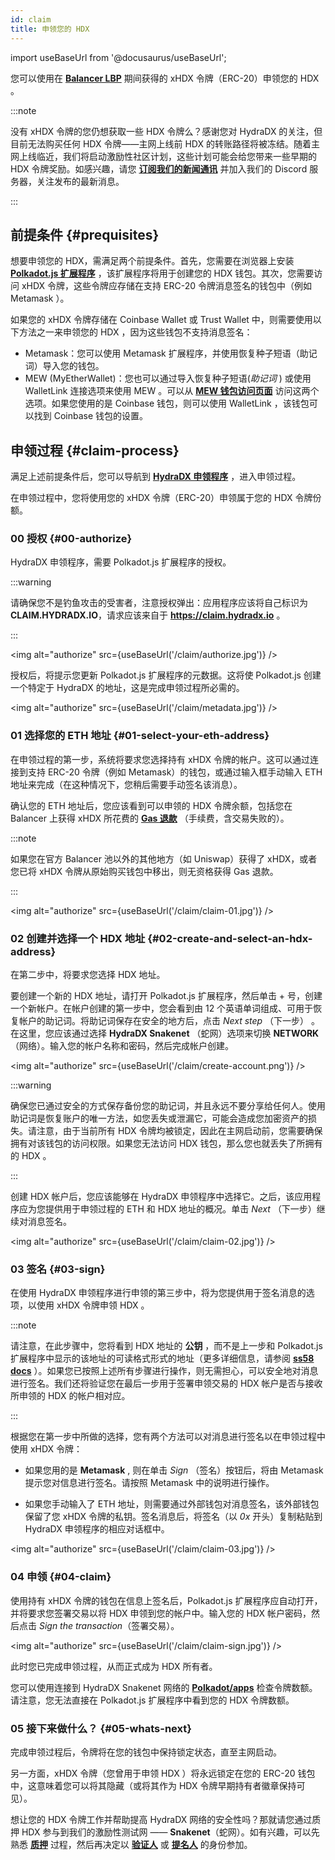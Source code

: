 ```yaml
---
id: claim
title: 申领您的 HDX
---
```


import useBaseUrl from '@docusaurus/useBaseUrl';

您可以使用在 **[Balancer LBP](https://hydradxcn.substack.com/p/lbpgg)** 期间获得的 xHDX 令牌（ERC-20）申领您的 HDX 。 

:::note

没有 xHDX 令牌的您仍想获取一些 HDX 令牌么？感谢您对 HydraDX 的关注，但目前无法购买任何 HDX 令牌——主网上线前 HDX 的转账路径将被冻结。随着主网上线临近，我们将启动激励性社区计划，这些计划可能会给您带来一些早期的 HDX 令牌奖励。如感兴趣，请您 **[订阅我们的新闻通讯](https://hydradxcn.substack.com)** 并加入我们的 Discord 服务器，关注发布的最新消息。

:::

## 前提条件 {#prequisites}

想要申领您的 HDX，需满足两个前提条件。首先，您需要在浏览器上安装 **[Polkadot.js 扩展程序](https://polkadot.js.org/extension/)** ，该扩展程序将用于创建您的 HDX 钱包。其次，您需要访问 xHDX 令牌，这些令牌应存储在支持 ERC-20 令牌消息签名的钱包中（例如 Metamask ）。

如果您的 xHDX 令牌存储在 Coinbase Wallet 或 Trust Wallet 中，则需要使用以下方法之一来申领您的 HDX ，因为这些钱包不支持消息签名：
* Metamask：您可以使用 Metamask 扩展程序，并使用恢复种子短语（助记词）导入您的钱包。
* MEW (MyEtherWallet)：您也可以通过导入恢复种子短语(*助记词* ) 或使用 WalletLink 连接选项来使用 MEW 。可以从 **[MEW 钱包访问页面](https://www.myetherwallet.com/access-my-wallet)** 访问这两个选项。如果您使用的是 Coinbase 钱包，则可以使用 WalletLink ，该钱包可以找到 Coinbase 钱包的设置。

## 申领过程 {#claim-process}

满足上述前提条件后，您可以导航到 **[HydraDX 申领程序](https://claim.hydradx.io)** ，进入申领过程。

在申领过程中，您将使用您的 xHDX 令牌（ERC-20）申领属于您的 HDX 令牌份额。

### 00 授权 {#00-authorize}

HydraDX 申领程序，需要 Polkadot.js 扩展程序的授权。

:::warning

请确保您不是钓鱼攻击的受害者，注意授权弹出：应用程序应该将自己标识为**CLAIM.HYDRADX.IO**，请求应该来自于 **https://claim.hydradx.io** 。

:::

<img alt="authorize" src={useBaseUrl('/claim/authorize.jpg')} />

授权后，将提示您更新 Polkadot.js 扩展程序的元数据。这将使 Polkadot.js 创建一个特定于 HydraDX 的地址，这是完成申领过程所必需的。

<img alt="authorize" src={useBaseUrl('/claim/metadata.jpg')} />

### 01 选择您的 ETH 地址 {#01-select-your-eth-address}

在申领过程的第一步，系统将要求您选择持有 xHDX 令牌的帐户。这可以通过连接到支持 ERC-20 令牌（例如 Metamask）的钱包，或通过输入框手动输入 ETH 地址来完成（在这种情况下，您稍后需要手动签名该消息）。

确认您的 ETH 地址后，您应该看到可以申领的 HDX 令牌余额，包括您在 Balancer 上获得 xHDX 所花费的 **[Gas 退款](https://hydradxcn.substack.com/p/sczltp)** （手续费，含交易失败的）。

:::note

如果您在官方 Balancer 池以外的其他地方（如 Uniswap）获得了 xHDX，或者您已将 xHDX 令牌从原始购买钱包中移出，则无资格获得 Gas 退款。

:::

<img alt="authorize" src={useBaseUrl('/claim/claim-01.jpg')} />

### 02 创建并选择一个 HDX 地址 {#02-create-and-select-an-hdx-address}

在第二步中，将要求您选择 HDX 地址。

要创建一个新的 HDX 地址，请打开 Polkadot.js 扩展程序，然后单击 + 号，创建一个新帐户。在帐户创建的第一步中，您会看到由 12 个英语单词组成、可用于恢复帐户的助记词。将助记词保存在安全的地方后，点击 *Next step* （下一步） 。在这里，您应该通过选择 **HydraDX Snakenet** （蛇网）选项来切换 **NETWORK** （网络）。输入您的帐户名称和密码，然后完成帐户创建。

<img alt="authorize" src={useBaseUrl('/claim/create-account.png')} />

:::warning 

确保您已通过安全的方式保存备份您的助记词，并且永远不要分享给任何人。使用助记词是恢复账户的唯一方法，如您丢失或泄漏它，可能会造成您加密资产的损失。请注意，由于当前所有 HDX 令牌均被锁定，因此在主网启动前，您需要确保拥有对该钱包的访问权限。如果您无法访问 HDX 钱包，那么您也就丢失了所拥有的 HDX 。

:::

创建 HDX 帐户后，您应该能够在 HydraDX 申领程序中选择它。之后，该应用程序应为您提供用于申领过程的 ETH 和 HDX 地址的概况。单击 *Next* （下一步）继续对消息签名。

<img alt="authorize" src={useBaseUrl('/claim/claim-02.jpg')} />

### 03 签名 {#03-sign}

在使用 HydraDX 申领程序进行申领的第三步中，将为您提供用于签名消息的选项，以使用 xHDX 令牌申领 HDX 。

:::note

请注意，在此步骤中，您将看到 HDX 地址的 **公钥** ，而不是上一步和 Polkadot.js 扩展程序中显示的该地址的可读格式形式的地址（更多详细信息，请参阅 **[ss58 docs](https://polkadot.js.org/docs/keyring/start/ss58)** ）。如果您已按照上述所有步骤进行操作，则无需担心，可以安全地对消息进行签名。我们还将验证您在最后一步用于签署申领交易的 HDX 帐户是否与接收所申领的 HDX 的帐户相对应。

:::

根据您在第一步中所做的选择，您有两个方法可以对消息进行签名以在申领过程中使用 xHDX 令牌：

* 如果您用的是 **Metamask** , 则在单击 *Sign* （签名）按钮后，将由 Metamask 提示您对信息进行签名。请按照 Metamask 中的说明进行操作。 

* 如果您手动输入了 ETH 地址，则需要通过外部钱包对消息签名，该外部钱包保留了您 xHDX 令牌的私钥。签名消息后，将签名（以 *0x* 开头）复制粘贴到 HydraDX 申领程序的相应对话框中。

<img alt="authorize" src={useBaseUrl('/claim/claim-03.jpg')} />

### 04 申领 {#04-claim}

使用持有 xHDX 令牌的钱包在信息上签名后，Polkadot.js 扩展程序应自动打开，并将要求您签署交易以将 HDX 申领到您的帐户中。输入您的 HDX 帐户密码，然后点击 *Sign the transaction*（签署交易）。

<img alt="authorize" src={useBaseUrl('/claim/claim-sign.jpg')} />

此时您已完成申领过程，从而正式成为 HDX 所有者。

您可以使用连接到 HydraDX Snakenet 网络的 **[Polkadot/apps](https://polkadot.js.org/apps/?rpc=wss%3A%2F%2Frpc-01.snakenet.hydradx.io#/accounts)** 检查令牌数额。请注意，您无法直接在 Polkadot.js 扩展程序中看到您的 HDX 令牌数额。

### 05 接下来做什么？ {#05-whats-next}

完成申领过程后，令牌将在您的钱包中保持锁定状态，直至主网启动。 

另一方面，xHDX 令牌（您曾用于申领 HDX ）将永远锁定在您的 ERC-20 钱包中，这意味着您可以将其隐藏（或将其作为 HDX 令牌早期持有者徽章保持可见）。

想让您的 HDX 令牌工作并帮助提高 HydraDX 网络的安全性吗？那就请您通过质押 HDX 参与到我们的激励性测试网 —— **Snakenet**（蛇网）。如有兴趣，可以先熟悉 **[质押](/staking)** 过程，然后再决定以 **[验证人](/start_validating)** 或 **[提名人](/start_nominating)** 的身份参加。
